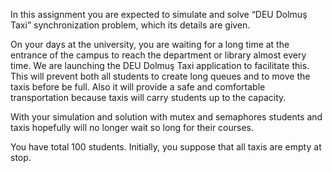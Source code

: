 In this assignment you are expected to simulate and solve “DEU Dolmuş Taxi” synchronization problem, which its details are given. 

On your days at the university, you are waiting for a long time at the entrance of the campus to reach the department or library almost every time. We are launching the DEU Dolmuş Taxi application to facilitate this. This will prevent both all students to create long queues and to move the taxis before be full. Also it will provide a safe and comfortable transportation because taxis will carry students up to the capacity. 

With your simulation and solution with mutex and semaphores students and taxis hopefully will no longer wait so long for their courses.

You have total 100 students. Initially, you suppose that all taxis are empty at stop.